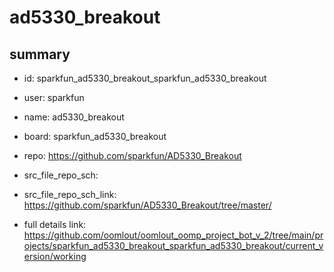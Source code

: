# ad5330_breakout
 
## summary 
* id: sparkfun_ad5330_breakout_sparkfun_ad5330_breakout
* user: sparkfun
* name: ad5330_breakout
* board: sparkfun_ad5330_breakout
* repo: https://github.com/sparkfun/AD5330_Breakout



* src_file_repo_sch: 
* src_file_repo_sch_link: https://github.com/sparkfun/AD5330_Breakout/tree/master/
* full details link: https://github.com/oomlout/oomlout_oomp_project_bot_v_2/tree/main/projects/sparkfun_ad5330_breakout_sparkfun_ad5330_breakout/current_version/working  







